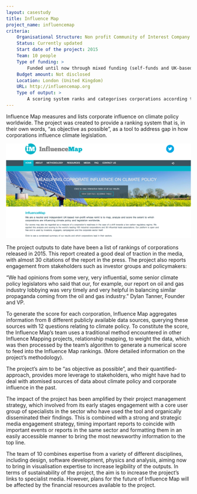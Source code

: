 ```yaml
---
layout: casestudy
title: Influence Map
project_name: influencemap
criteria:
    Organisational Structure: Non profit Community of Interest Company (CIC)
    Status: Currently updated
    Start date of the project: 2015
    Team: 10 people 
    Type of funding: >
        Funded until now through mixed funding (self-funds and UK-based Foundations)
    Budget amount: Not disclosed
    Location: London (United Kingdom)
    URL: http://influencemap.org
    Type of output: >
        A scoring system ranks and categorises corporations according to how they influence climate policy.
---
```


Influence Map measures and lists corporate influence on climate policy worldwide. The project was created to provide a ranking system that is, in their own words, “as objective as possible”, as a tool to address gap in how corporations influence climate legislation.

![](images/influence_map.png)

The project outputs to date have been a list of rankings of corporations released in 2015. This report created a good deal of traction in the media, with almost 30 citations of the report in the press. The project also reports engagement from stakeholders such as investor groups and policymakers:

“We had opinions from some very, very influential, some senior climate policy legislators who said that our, for example, our report on oil and gas industry lobbying was very timely and very helpful in balancing similar propaganda coming from the oil and gas industry.” Dylan Tanner, Founder and VP.

To generate the score for each corporation, Influence Map aggregates information from 8 different publicly available data sources, querying these sources with 12 questions relating to climate policy. To constitute the score, the Influence Map’s team uses a traditional method encountered in other Influence Mapping projects, relationship mapping, to weight the data, which was then processed by the team’s algorithm to generate a numerical score to feed into the Influence Map rankings. (More detailed information on the project’s methodology).

The project’s aim to be “as objective as possible”, and their quantified-approach, provides more leverage to stakeholders, who might have had to deal with atomised sources of data about climate policy and corporate influence in the past. 

The impact of the project has been amplified by their project management strategy, which involved from its early stages engagement with a core user group of specialists in the sector who have used the tool and organically disseminated their findings. This is combined with a strong and strategic media engagement strategy, timing important reports to coincide with important events or reports in the same sector and formatting them in an easily accessible manner to bring the most newsworthy information to the top line. 

The team of 10 combines expertise from a variety of different disciplines, including design, software development, physics and analysis, aiming now to bring in visualisation expertise to increase legibility of the outputs. In terms of sustainability of the project, the aim is to increase the project’s links to specialist media. However, plans for the future of Influence Map will be affected by the financial resources available to the project.
